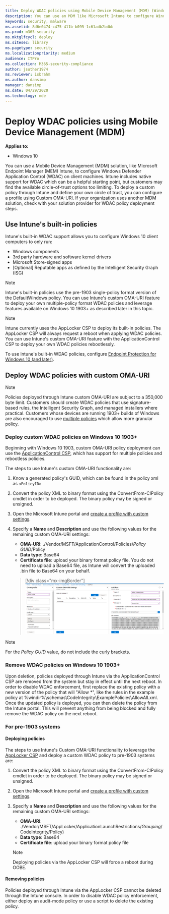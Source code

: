 ```yaml
---
title: Deploy WDAC policies using Mobile Device Management (MDM) (Windows 10)
description: You can use an MDM like Microsoft Intune to configure Windows Defender Application Control (WDAC). Learn how with this step-by-step guide.
keywords: security, malware
ms.assetid: 8d6e0474-c475-411b-b095-1c61adb2bdbb
ms.prod: m365-security
ms.mktglfcycl: deploy
ms.sitesec: library
ms.pagetype: security
ms.localizationpriority: medium
audience: ITPro
ms.collection: M365-security-compliance
author: jsuther1974
ms.reviewer: isbrahm
ms.author: dansimp
manager: dansimp
ms.date: 04/29/2020
ms.technology: mde
---
```


# Deploy WDAC policies using Mobile Device Management (MDM)

**Applies to:**

- Windows 10

You can use a Mobile Device Management (MDM) solution, like Microsoft Endpoint Manager (MEM) Intune, to configure Windows Defender Application Control (WDAC) on client machines. Intune includes native support for WDAC which can be a helpful starting point, but customers may find the available circle-of-trust options too limiting. To deploy a custom policy through Intune and define your own circle of trust, you can configure a profile using Custom OMA-URI. If your organization uses another MDM solution, check with your solution provider for WDAC policy deployment steps.

## Use Intune's built-in policies

Intune's built-in WDAC support allows you to configure Windows 10 client computers to only run:

- Windows components
- 3rd party hardware and software kernel drivers
- Microsoft Store-signed apps
- [Optional] Reputable apps as defined by the Intelligent Security Graph (ISG)

> [!NOTE]
> Intune's built-in policies use the pre-1903 single-policy format version of the DefaultWindows policy. You can use Intune's custom OMA-URI feature to deploy your own multiple-policy format WDAC policies and leverage features available on Windows 10 1903+ as described later in this topic.

> [!NOTE]
> Intune currently uses the AppLocker CSP to deploy its built-in policies. The AppLocker CSP will always request a reboot when applying WDAC policies. You can use Intune's custom OMA-URI feature with the ApplicationControl CSP to deploy your own WDAC policies rebootlessly.

To use Intune's built-in WDAC policies, configure [Endpoint Protection for Windows 10 (and later)](/mem/intune/protect/endpoint-protection-windows-10?toc=/intune/configuration/toc.json&bc=/intune/configuration/breadcrumb/toc.json).

## Deploy WDAC policies with custom OMA-URI

> [!NOTE]
> Policies deployed through Intune custom OMA-URI are subject to a 350,000 byte limit. Customers should create WDAC policies that use signature-based rules, the Intelligent Security Graph, and managed installers where practical. Customers whose devices are running 1903+ builds of Windows are also encouraged to use [multiple policies](deploy-multiple-windows-defender-application-control-policies.md) which allow more granular policy.

### Deploy custom WDAC policies on Windows 10 1903+

Beginning with Windows 10 1903, custom OMA-URI policy deployment can use the [ApplicationControl CSP](/windows/client-management/mdm/applicationcontrol-csp), which has support for multiple policies and rebootless policies.

The steps to use Intune's custom OMA-URI functionality are:

1. Know a generated policy's GUID, which can be found in the policy xml as `<PolicyID>`

2. Convert the policy XML to binary format using the ConvertFrom-CIPolicy cmdlet in order to be deployed. The binary policy may be signed or unsigned.

3. Open the Microsoft Intune portal and [create a profile with custom settings](/mem/intune/configuration/custom-settings-windows-10).

4. Specify a **Name** and **Description** and use the following values for the remaining custom OMA-URI settings:
    - **OMA-URI**: ./Vendor/MSFT/ApplicationControl/Policies/_Policy GUID_/Policy
    - **Data type**: Base64
    - **Certificate file**: upload your binary format policy file. You do not need to upload a Base64 file, as Intune will convert the uploaded .bin file to Base64 on your behalf.

    > [!div class="mx-imgBorder"]
    > ![Configure custom WDAC](images/wdac-intune-custom-oma-uri.png)

> [!NOTE]
> For the _Policy GUID_ value, do not include the curly brackets.

### Remove WDAC policies on Windows 10 1903+

Upon deletion, policies deployed through Intune via the ApplicationControl CSP are removed from the system but stay in effect until the next reboot. In order to disable WDAC enforcement, first replace the existing policy with a new version of the policy that will "Allow *", like the rules in the example  policy at %windir%\schemas\CodeIntegrity\ExamplePolicies\AllowAll.xml. Once the updated policy is deployed, you can then delete the policy from the Intune portal. This will prevent anything from being blocked and fully remove the WDAC policy on the next reboot.

### For pre-1903 systems

#### Deploying policies

The steps to use Intune's Custom OMA-URI functionality to leverage the [AppLocker CSP](/windows/client-management/mdm/applocker-csp) and deploy a custom WDAC policy to pre-1903 systems are:

1. Convert the policy XML to binary format using the ConvertFrom-CIPolicy cmdlet in order to be deployed. The binary policy may be signed or unsigned.

2. Open the Microsoft Intune portal and [create a profile with custom settings](/mem/intune/configuration/custom-settings-windows-10).

3. Specify a **Name** and **Description** and use the following values for the remaining custom OMA-URI settings:
    - **OMA-URI**: ./Vendor/MSFT/AppLocker/ApplicationLaunchRestrictions/_Grouping_/CodeIntegrity/Policy)
    - **Data type**: Base64
    - **Certificate file**: upload your binary format policy file

   > [!NOTE]
   > Deploying policies via the AppLocker CSP will force a reboot during OOBE.

#### Removing policies

Policies deployed through Intune via the AppLocker CSP cannot be deleted through the Intune console. In order to disable WDAC policy enforcement, either deploy an audit-mode policy or use a script to delete the existing policy.
